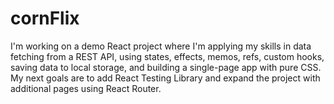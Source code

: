 # cornFlix

I'm working on a demo React project where I'm applying my skills in data fetching from a REST API, using states, effects, memos, refs, custom hooks, saving data to local storage, and building a single-page app with pure CSS. My next goals are to add React Testing Library and expand the project with additional pages using React Router. 
